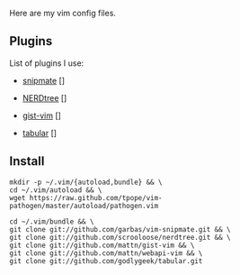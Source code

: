 Here are my vim config files.

Plugins
-------

List of plugins I use:
- [snipmate] []
- [NERDtree] []
- [gist-vim] []
- [tabular] []

    [snipmate]: https://github.com/garbas/vim-snipmate
    [NERDtree]: https://github.com/vim-scripts/The-NERD-tree
    [gist-vim]: https://github.com/mattn/gist-vim
    [tabular]: https://github.com/godlygeek/tabular.git

Install
-------

````
mkdir -p ~/.vim/{autoload,bundle} && \
cd ~/.vim/autoload && \
wget https://raw.github.com/tpope/vim-pathogen/master/autoload/pathogen.vim

cd ~/.vim/bundle && \
git clone git://github.com/garbas/vim-snipmate.git && \
git clone git://github.com/scrooloose/nerdtree.git && \
git clone git://github.com/mattn/gist-vim && \
git clone git://github.com/mattn/webapi-vim && \
git clone git://github.com/godlygeek/tabular.git
````
